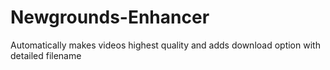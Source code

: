 # Newgrounds-Enhancer
Automatically makes videos highest quality and adds download option with detailed filename
